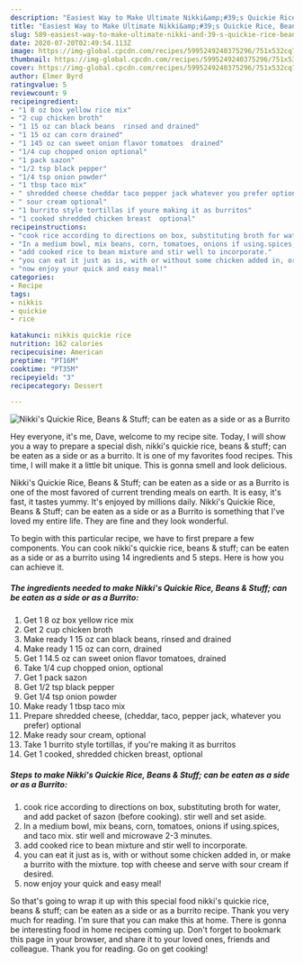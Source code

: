 ```yaml
---
description: "Easiest Way to Make Ultimate Nikki&amp;#39;s Quickie Rice, Beans &amp;amp; Stuff; can be eaten as a side or as a Burrito"
title: "Easiest Way to Make Ultimate Nikki&amp;#39;s Quickie Rice, Beans &amp;amp; Stuff; can be eaten as a side or as a Burrito"
slug: 589-easiest-way-to-make-ultimate-nikki-and-39-s-quickie-rice-beans-and-amp-stuff-can-be-eaten-as-a-side-or-as-a-burrito
date: 2020-07-20T02:49:54.113Z
image: https://img-global.cpcdn.com/recipes/5995249240375296/751x532cq70/nikkis-quickie-rice-beans-stuff-can-be-eaten-as-a-side-or-as-a-burrito-recipe-main-photo.jpg
thumbnail: https://img-global.cpcdn.com/recipes/5995249240375296/751x532cq70/nikkis-quickie-rice-beans-stuff-can-be-eaten-as-a-side-or-as-a-burrito-recipe-main-photo.jpg
cover: https://img-global.cpcdn.com/recipes/5995249240375296/751x532cq70/nikkis-quickie-rice-beans-stuff-can-be-eaten-as-a-side-or-as-a-burrito-recipe-main-photo.jpg
author: Elmer Byrd
ratingvalue: 5
reviewcount: 9
recipeingredient:
- "1 8 oz box yellow rice mix"
- "2 cup chicken broth"
- "1 15 oz can black beans  rinsed and drained"
- "1 15 oz can corn drained"
- "1 145 oz can sweet onion flavor tomatoes  drained"
- "1/4 cup chopped onion optional"
- "1 pack sazon"
- "1/2 tsp black pepper"
- "1/4 tsp onion powder"
- "1 tbsp taco mix"
- " shredded cheese cheddar taco pepper jack whatever you prefer optional"
- " sour cream optional"
- "1 burrito style tortillas if youre making it as burritos"
- "1 cooked shredded chicken breast  optional"
recipeinstructions:
- "cook rice according to directions on box, substituting broth for water, and add packet of sazon (before cooking). stir well and set aside."
- "In a medium bowl, mix beans, corn, tomatoes, onions if using.spices, and taco mix. stir well and microwave 2-3 minutes."
- "add cooked rice to bean mixture and stir well to incorporate."
- "you can eat it just as is, with or without some chicken added in, or make a burrito with the mixture. top with cheese and serve with sour cream if desired."
- "now enjoy your quick and easy meal!"
categories:
- Recipe
tags:
- nikkis
- quickie
- rice

katakunci: nikkis quickie rice 
nutrition: 162 calories
recipecuisine: American
preptime: "PT16M"
cooktime: "PT35M"
recipeyield: "3"
recipecategory: Dessert

---
```



![Nikki&#39;s Quickie Rice, Beans &amp; Stuff; can be eaten as a side or as a Burrito](https://img-global.cpcdn.com/recipes/5995249240375296/751x532cq70/nikkis-quickie-rice-beans-stuff-can-be-eaten-as-a-side-or-as-a-burrito-recipe-main-photo.jpg)

Hey everyone, it's me, Dave, welcome to my recipe site. Today, I will show you a way to prepare a special dish, nikki&#39;s quickie rice, beans &amp; stuff; can be eaten as a side or as a burrito. It is one of my favorites food recipes. This time, I will make it a little bit unique. This is gonna smell and look delicious.



Nikki&#39;s Quickie Rice, Beans &amp; Stuff; can be eaten as a side or as a Burrito is one of the most favored of current trending meals on earth. It is easy, it's fast, it tastes yummy. It's enjoyed by millions daily. Nikki&#39;s Quickie Rice, Beans &amp; Stuff; can be eaten as a side or as a Burrito is something that I've loved my entire life. They are fine and they look wonderful.


To begin with this particular recipe, we have to first prepare a few components. You can cook nikki&#39;s quickie rice, beans &amp; stuff; can be eaten as a side or as a burrito using 14 ingredients and 5 steps. Here is how you can achieve it.

<!--inarticleads1-->

##### The ingredients needed to make Nikki&#39;s Quickie Rice, Beans &amp; Stuff; can be eaten as a side or as a Burrito:

1. Get 1 8 oz box yellow rice mix
1. Get 2 cup chicken broth
1. Make ready 1 15 oz can black beans,  rinsed and drained
1. Make ready 1 15 oz can corn, drained
1. Get 1 14.5 oz can sweet onion flavor tomatoes,  drained
1. Take 1/4 cup chopped onion, optional
1. Get 1 pack sazon
1. Get 1/2 tsp black pepper
1. Get 1/4 tsp onion powder
1. Make ready 1 tbsp taco mix
1. Prepare  shredded cheese, (cheddar, taco, pepper jack, whatever you prefer) optional
1. Make ready  sour cream, optional
1. Take 1 burrito style tortillas, if you&#39;re making it as burritos
1. Get 1 cooked, shredded chicken breast,  optional




<!--inarticleads2-->

##### Steps to make Nikki&#39;s Quickie Rice, Beans &amp; Stuff; can be eaten as a side or as a Burrito:

1. cook rice according to directions on box, substituting broth for water, and add packet of sazon (before cooking). stir well and set aside.
1. In a medium bowl, mix beans, corn, tomatoes, onions if using.spices, and taco mix. stir well and microwave 2-3 minutes.
1. add cooked rice to bean mixture and stir well to incorporate.
1. you can eat it just as is, with or without some chicken added in, or make a burrito with the mixture. top with cheese and serve with sour cream if desired.
1. now enjoy your quick and easy meal!




So that's going to wrap it up with this special food nikki&#39;s quickie rice, beans &amp; stuff; can be eaten as a side or as a burrito recipe. Thank you very much for reading. I'm sure that you can make this at home. There is gonna be interesting food in home recipes coming up. Don't forget to bookmark this page in your browser, and share it to your loved ones, friends and colleague. Thank you for reading. Go on get cooking!
